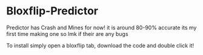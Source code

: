 # Bloxflip-Predictor
Predictor has Crash and Mines for now! it is around 80-90% accurate its my first time making one so lmk if their are any bugs


To install simply open a bloxflip tab, download the code and double click it!
